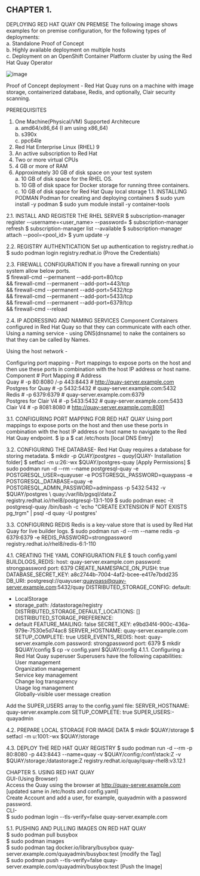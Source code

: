 ## CHAPTER 1. 
DEPLOYING RED HAT QUAY ON PREMISE
The following image shows examples for on premise configuration, for the following types of deployments:
<br/> a. Standalone Proof of Concept
<br/> b. Highly available deployment on multiple hosts
<br/> c. Deployment on an OpenShift Container Platform cluster by using the Red Hat Quay Operator


![image](https://github.com/user-attachments/assets/daa8aa66-6188-4730-9eac-93027494457b)

Proof of Concept deployment -
 Red Hat Quay runs on a machine with image storage, containerized database, Redis, and optionally, Clair security scanning.


PREREQUISITES
1. One Machine(Physical/VM)
   Supported Architecure
   <br/> a. amd64/x86_64  (I am using x86_64)
   <br/> b. s390x
   <br/> c. ppc64le 
2. Red Hat Enterprise Linux (RHEL) 9
3. An active subscription to Red Hat
4. Two or more virtual CPUs
5. 4 GB or more of RAM
6. Approximately 30 GB of disk space on your test system
   <br/>    a. 10 GB of disk space for the RHEL OS.
   <br/>    b. 10 GB of disk space for Docker storage for running three containers.
   <br/>    c. 10 GB of disk space for Red Hat Quay local storage
1.1. INSTALLING PODMAN
   Podman for creating and deploying containers
   $ sudo yum install -y podman
   $ sudo yum module install -y container-tools
   
2.1. INSTALL AND REGISTER THE RHEL SERVER
   $ subscription-manager register --username=<user_name> --password=<password>
   $ subscription-manager refresh
   $ subscription-manager list --available
   $ subscription-manager attach --pool=<pool_id>
   $ yum update -y
   
2.2. REGISTRY AUTHENTICATION
   Set up authentication to registry.redhat.io
   $ sudo podman login registry.redhat.io (Prove the Credentials)

2.3. FIREWALL CONFIGURATION
  If you have a firewall running on your system allow below ports.
 <br/> $ firewall-cmd --permanent --add-port=80/tcp \
    && firewall-cmd --permanent --add-port=443/tcp \
    && firewall-cmd --permanent --add-port=5432/tcp \
    && firewall-cmd --permanent --add-port=5433/tcp \
    && firewall-cmd --permanent --add-port=6379/tcp \
    && firewall-cmd --reload
    
2.4. IP ADDRESSING AND NAMING SERVICES
  Component Containers configured in Red Hat Quay so that they can communicate with each other.
   Using a naming service - using DNS(dnsname) to nake the containers so that they can be called by Names.
   
   Using the host network - 
   
   Configuring port mapping - Port mappings to expose ports on the host and then use these ports in combination with the host IP address or host name.
 <br/>  Component             #  Port Mapping             # Address
 <br/>  Quay                  # -p 80:8080 /-p 443:8443   # http://quay-server.example.com
 <br/>  Postgres for Quay     # -p 5432:5432              # quay-server.example.com:5432
 <br/>  Redis                 # -p 6379:6379              # quay-server.example.com:6379
 <br/>  Postgres for Clair V4 # -p 5433:5432              # quay-server.example.com:5433
 <br/>  Clair V4              # -p 8081:8080              # http://quay-server.example.com:8081

3.1. CONFIGURING PORT MAPPING FOR RED HAT QUAY 
Using port mappings to expose ports on the host and then use these ports in combination with the host IP address or host name to navigate to the Red Hat Quay endpoint.
 $ ip a
 $ cat /etc/hosts [local DNS Entry]

3.2. CONFIGURING THE DATABASE-
Red Hat Quay requires a database for storing metadata.
 $ mkdir -p $QUAY/postgres-quay [$QUAY- Installation folder]
 $ setfacl -m u:26:-wx $QUAY/postgres-quay [Apply Permissions]
 $ sudo podman run -d --rm --name postgresql-quay -e POSTGRESQL_USER=quayuser -e POSTGRESQL_PASSWORD=quaypass -e POSTGRESQL_DATABASE=quay -e POSTGRESQL_ADMIN_PASSWORD=adminpass -p 5432:5432 -v $QUAY/postgres \ quay:/var/lib/pgsql/data:Z registry.redhat.io/rhel8/postgresql-13:1-109
 $ sudo podman exec -it postgresql-quay /bin/bash -c 'echo "CREATE EXTENSION IF NOT EXISTS pg_trgm" | psql -d quay -U postgres'
 
3.3. CONFIGURING REDIS
Redis is a key-value store that is used by Red Hat Quay for live builder logs.
$ sudo podman run -d --rm --name redis -p 6379:6379 -e REDIS_PASSWORD=strongpassword registry.redhat.io/rhel8/redis-6:1-110

4.1. CREATING THE YAML CONFIGURATION FILE
$ touch config.yaml
BUILDLOGS_REDIS:
host: quay-server.example.com
password: strongpassword
port: 6379
CREATE_NAMESPACE_ON_PUSH: true
DATABASE_SECRET_KEY: a8c2744b-7004-4af2-bcee-e417e7bdd235
DB_URI: postgresql://quayuser:quaypass@quay-server.example.com:5432/quay
DISTRIBUTED_STORAGE_CONFIG:
default:
- LocalStorage
- storage_path: /datastorage/registry
DISTRIBUTED_STORAGE_DEFAULT_LOCATIONS: []
DISTRIBUTED_STORAGE_PREFERENCE:
- default
FEATURE_MAILING: false
SECRET_KEY: e9bd34f4-900c-436a-979e-7530e5d74ac8
SERVER_HOSTNAME: quay-server.example.com
SETUP_COMPLETE: true
USER_EVENTS_REDIS:
host: quay-server.example.com
password: strongpassword
port: 6379
$ mkdir $QUAY/config
$ cp -v config.yaml $QUAY/config
4.1.1. Configuring a Red Hat Quay superuser
Superusers have the following capabilities:
<br/> User management
<br/> Organization management
<br/> Service key management
<br/> Change log transparency
<br/> Usage log management
<br/> Globally-visible user message creation

Add the SUPER_USERS array to the config.yaml file:
 SERVER_HOSTNAME: quay-server.example.com
 SETUP_COMPLETE: true
 SUPER_USERS:- quayadmin
 
4.2. PREPARE LOCAL STORAGE FOR IMAGE DATA
 $ mkdir $QUAY/storage
 $ setfacl -m u:1001:-wx $QUAY/storage

4.3. DEPLOY THE RED HAT QUAY REGISTRY
$ sudo podman run -d --rm -p 80:8080 -p 443:8443 --name=quay -v $QUAY/config:/conf/stack:Z -v $QUAY/storage:/datastorage:Z registry.redhat.io/quay/quay-rhel8:v3.12.1

 CHAPTER 5. USING RED HAT QUAY
 <br/> GUI-(Using Browser)
 <br/> Access the Quay using the browser  at http://quay-server.example.com [updated same in /etc/hosts and config.yaml]
 <br/> Create Account and add a user, for example, quayadmin with a password password.
 <br/>CLI-
 <br/> $ sudo podman login --tls-verify=false quay-server.example.com
 
  5.1. PUSHING AND PULLING IMAGES ON RED HAT QUAY
 <br/> $ sudo podman pull busybox
 <br/> $ sudo podman images
 <br/> $ sudo podman tag docker.io/library/busybox quay-server.example.com/quayadmin/busybox:test [modify the Tag]
 <br/> $ sudo podman push --tls-verify=false quay-server.example.com/quayadmin/busybox:test [Push the Image]
  
